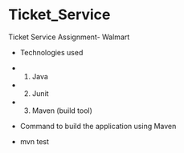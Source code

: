 # Ticket_Service
Ticket Service Assignment- Walmart

- Technologies used
- 1. Java
- 2. Junit
- 3. Maven (build tool)

- Command to build the application using Maven
- mvn test
